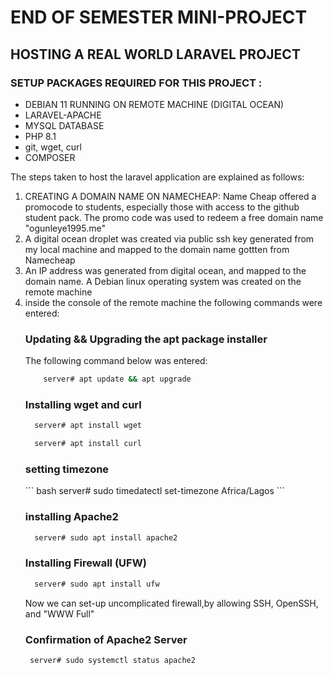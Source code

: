 <h1> END OF SEMESTER MINI-PROJECT </h1>
<h2> HOSTING A REAL WORLD LARAVEL PROJECT </h2>

<h3> SETUP PACKAGES REQUIRED FOR THIS PROJECT :</h3>

<ul>
  <li>
    DEBIAN 11 RUNNING ON REMOTE MACHINE (DIGITAL OCEAN)
  </li>
  <li>
    LARAVEL-APACHE
  </li>
  <li>
    MYSQL DATABASE
  </li>
  <li>
    PHP 8.1
  </li>
  <li>
    git, wget, curl
  </li>
  <li>
    COMPOSER
  </li>
  
</ul>

<p> The steps taken to host the laravel application are explained as follows: </p>

<ol>
  <li>CREATING A DOMAIN NAME ON NAMECHEAP: Name Cheap offered a promocode to students, especially those with access to the github student pack. The promo code was used to redeem a free domain name "ogunleye1995.me"</li>
  <li>A digital ocean droplet was created via public ssh key generated from my local machine and mapped to the domain name gottten from Namecheap</li>
  <li>An IP address was generated from digital ocean, and mapped to the domain name. A Debian linux operating system was created on the remote machine </li>
  <li>inside the console of the remote machine the following commands were entered: </li>
    <h3> Updating && Upgrading the apt package installer </h3>
    <p> The following command below was entered: </p>
    
``` bash
    server# apt update && apt upgrade
```
  
  <h3> Installing wget and curl </h3>
  
``` bash
  server# apt install wget
```

``` bash
  server# apt install curl
```
  
  <h3> setting timezone </h3>
``` bash
  server# sudo timedatectl set-timezone Africa/Lagos
```
  <h3> installing Apache2 </h3>
 
``` bash
  server# sudo apt install apache2
```
  
  <h3> Installing Firewall (UFW) </h3>
  
``` bash
  server# sudo apt install ufw
```
 <p> Now we can set-up uncomplicated firewall,by allowing SSH, OpenSSH, and "WWW Full" </p>
  <h3> Confirmation of Apache2 Server </h3>

 ``` bash
  server# sudo systemctl status apache2
```
</ol>
